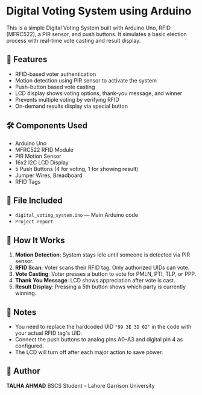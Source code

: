 # Digital Voting System using Arduino

This is a simple Digital Voting System built with Arduino Uno, RFID (MFRC522), a PIR sensor, and push buttons. It simulates a basic election process with real-time vote casting and result display.

## 🎯 Features
- RFID-based voter authentication
- Motion detection using PIR sensor to activate the system
- Push-button based vote casting
- LCD display shows voting options, thank-you message, and winner
- Prevents multiple voting by verifying RFID
- On-demand results display via special button

## 🛠 Components Used
- Arduino Uno
- MFRC522 RFID Module
- PIR Motion Sensor
- 16x2 I2C LCD Display
- 5 Push Buttons (4 for voting, 1 for showing result)
- Jumper Wires, Breadboard
- RFID Tags

## 📂 File Included
- `digital_voting_system.ino` — Main Arduino code
- `Project report` 



## 🔧 How It Works
1. **Motion Detection**: System stays idle until someone is detected via PIR sensor.
2. **RFID Scan**: Voter scans their RFID tag. Only authorized UIDs can vote.
3. **Vote Casting**: Voter presses a button to vote for PMLN, PTI, TLP, or PPP.
4. **Thank You Message**: LCD shows appreciation after vote is cast.
5. **Result Display**: Pressing a 5th button shows which party is currently winning.

## 📌 Notes
- You need to replace the hardcoded UID `"99 3E 3D 02"` in the code with your actual RFID tag's UID.
- Connect the push buttons to analog pins A0–A3 and digital pin 4 as configured.
- The LCD will turn off after each major action to save power.

## 👤 Author
**TALHA AHMAD**
BSCS Student – Lahore Garrison University  
